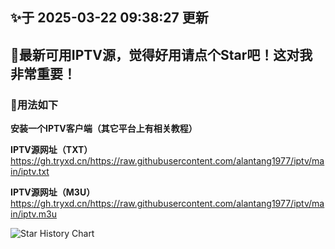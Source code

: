 ## ✨于 2025-03-22 09:38:27 更新
## 🎉最新可用IPTV源，觉得好用请点个Star吧！这对我非常重要！
### 🎈用法如下
**安装一个IPTV客户端（其它平台上有相关教程）**

**IPTV源网址（TXT）** https://gh.tryxd.cn/https://raw.githubusercontent.com/alantang1977/iptv/main/iptv.txt

**IPTV源网址（M3U）** https://gh.tryxd.cn/https://raw.githubusercontent.com/alantang1977/iptv/main/iptv.m3u

![Star History Chart](https://api.star-history.com/svg?repos=alantang1977/iptv)
